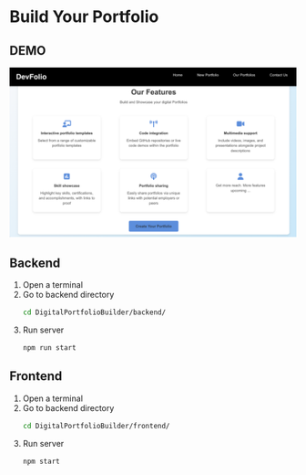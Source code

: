# Build Your Portfolio
<!-- 
Instruction to Run the web application -->
## DEMO 
![alt text](image-1.png)

## Backend
1. Open a terminal
2. Go to backend directory 
    ```bash
    cd DigitalPortfolioBuilder/backend/
    ```
3. Run server
    ```bash
    npm run start
    ```

## Frontend
1. Open a terminal
2. Go to backend directory 
    ```bash
    cd DigitalPortfolioBuilder/frontend/
    ```
3. Run server
    ```bash
    npm start
    ```
